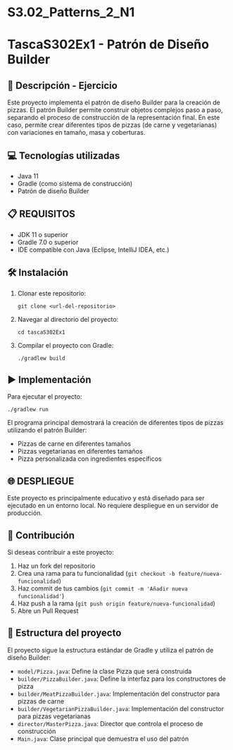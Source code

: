 # S3.02_Patterns_2_N1
# TascaS302Ex1 - Patrón de Diseño Builder

## 📄 Descripción - Ejercicio

Este proyecto implementa el patrón de diseño Builder para la creación de pizzas. El patrón Builder permite construir objetos complejos paso a paso, separando el proceso de construcción de la representación final. En este caso, permite crear diferentes tipos de pizzas (de carne y vegetarianas) con variaciones en tamaño, masa y coberturas.

## 💻 Tecnologías utilizadas

- Java 11
- Gradle (como sistema de construcción)
- Patrón de diseño Builder

## 📋 REQUISITOS

- JDK 11 o superior
- Gradle 7.0 o superior
- IDE compatible con Java (Eclipse, IntelliJ IDEA, etc.)

## 🛠️ Instalación

1. Clonar este repositorio:
   ```
   git clone <url-del-repositorio>
   ```

2. Navegar al directorio del proyecto:
   ```
   cd tascaS302Ex1
   ```

3. Compilar el proyecto con Gradle:
   ```
   ./gradlew build
   ```

## ▶️ Implementación

Para ejecutar el proyecto:

```
./gradlew run
```

El programa principal demostrará la creación de diferentes tipos de pizzas utilizando el patrón Builder:
- Pizzas de carne en diferentes tamaños
- Pizzas vegetarianas en diferentes tamaños
- Pizza personalizada con ingredientes específicos

## 🌐 DESPLIEGUE

Este proyecto es principalmente educativo y está diseñado para ser ejecutado en un entorno local. No requiere despliegue en un servidor de producción.

## 🤝 Contribución

Si deseas contribuir a este proyecto:

1. Haz un fork del repositorio
2. Crea una rama para tu funcionalidad (`git checkout -b feature/nueva-funcionalidad`)
3. Haz commit de tus cambios (`git commit -m 'Añadir nueva funcionalidad'`)
4. Haz push a la rama (`git push origin feature/nueva-funcionalidad`)
5. Abre un Pull Request

## 📂 Estructura del proyecto

El proyecto sigue la estructura estándar de Gradle y utiliza el patrón de diseño Builder:

- `model/Pizza.java`: Define la clase Pizza que será construida
- `builder/PizzaBuilder.java`: Define la interfaz para los constructores de pizza
- `builder/MeatPizzaBuilder.java`: Implementación del constructor para pizzas de carne
- `builder/VegetarianPizzaBuilder.java`: Implementación del constructor para pizzas vegetarianas
- `director/MasterPizza.java`: Director que controla el proceso de construcción
- `Main.java`: Clase principal que demuestra el uso del patrón
